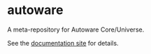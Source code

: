 # autoware

A meta-repository for Autoware Core/Universe.

See the [documentation site](https://autowarefoundation.github.io/autoware-documentation/main/) for details.
